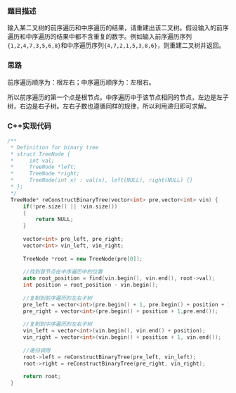 ### 题目描述

输入某二叉树的前序遍历和中序遍历的结果，请重建出该二叉树。假设输入的前序遍历和中序遍历的结果中都不含重复的数字。例如输入前序遍历序列```{1,2,4,7,3,5,6,8}```和中序遍历序列```{4,7,2,1,5,3,8,6}```，则重建二叉树并返回。

### 思路

前序遍历顺序为：根左右；中序遍历顺序为：左根右。

所以前序遍历的第一个点是根节点。中序遍历中于该节点相同的节点，左边是左子树，右边是右子树。左右子数也遵循同样的规律，所以利用递归即可求解。

### C++实现代码

```c++
/**
 * Definition for binary tree
 * struct TreeNode {
 *     int val;
 *     TreeNode *left;
 *     TreeNode *right;
 *     TreeNode(int x) : val(x), left(NULL), right(NULL) {}
 * };
 */
 TreeNode* reConstructBinaryTree(vector<int> pre,vector<int> vin) {
     if(!pre.size() || !vin.size())
     {
         return NULL;
     }
     
     vector<int> pre_left, pre_right;
     vector<int> vin_left, vin_right;
     
     TreeNode *root = new TreeNode(pre[0]);
     
     //找到首节点在中序遍历中的位置
     auto root_position = find(vin.begin(), vin.end(), root->val);
     int position = root_position - vin.begin();
     
     //复制到前序遍历的左右子树
     pre_left = vector<int>(pre.begin() + 1, pre.begin() + position + 1);
     pre_right = vector<int>(pre.begin() + position + 1,pre.end());
     
     //复制到中序遍历的左右子树
     vin_left = vector<int>(vin.begin(), vin.end() + position);
     vin_right = vector<int>(vin.begin() + position + 1, vin.end());
     
     //递归调用
     root->left = reConstructBinaryTree(pre_left, vin_left);
     root->right = reConstructBinaryTree(pre_right, vin_right);
     
     return root;
 }
```

